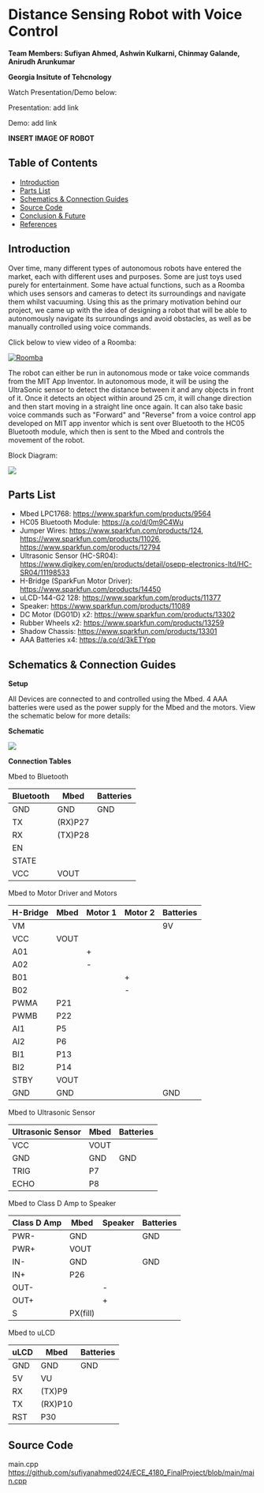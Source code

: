 # Distance Sensing Robot with Voice Control

**Team Members: Sufiyan Ahmed, Ashwin Kulkarni, Chinmay Galande, Anirudh Arunkumar**

**Georgia Insitute of Tehcnology**

Watch Presentation/Demo below:

Presentation: add link

Demo: add link

**INSERT IMAGE OF ROBOT**

## Table of Contents

* [Introduction](#Introduction)
* [Parts List](#Parts-List)
* [Schematics & Connection Guides](#Schematics--Connection-Guides)
* [Source Code](#Source-Code)
* [Conclusion & Future](#Conclusion--Future)
* [References](##References)

## Introduction

Over time, many different types of autonomous robots have entered the market, each with different uses and purposes. Some are just toys used purely for entertainment. Some have actual functions, such as a Roomba which uses sensors and cameras to detect its surroundings and navigate them whilst vacuuming. Using this as the primary motivation behind our project, we came up with the idea of designing a robot that will be able to autonomously navigate its surroundings and avoid obstacles, as well as be manually controlled using voice commands.

Click below to view video of a Roomba:

[![Roomba](https://github.com/sufiyanahmed024/ECE_4180_FinalProject/blob/main/roomba.png)](https://www.youtube.com/watch?v=tZ0bq-jIg-o&ab_channel=iRobot "Roomba# ")

The robot can either be run in autonomous mode or take voice commands from the MIT App Inventor. In autonomous mode, it will be using the UltraSonic sensor to detect the distance between it and any objects in front of it. Once it detects an object within around 25 cm, it will change direction and then start moving in a straight line once again. It can also take basic voice commands such as "Forward" and "Reverse" from a voice control app developed on MIT app inventor which is sent over Bluetooth to the HC05 Bluetooth module, which then is sent to the Mbed and controls the movement of the robot.

Block Diagram:

![](https://github.com/sufiyanahmed024/ECE_4180_FinalProject/blob/main/4180_Final_Block.png)

## Parts List

* Mbed LPC1768: https://www.sparkfun.com/products/9564
* HC05 Bluetooth Module: https://a.co/d/0m9C4Wu
* Jumper Wires: https://www.sparkfun.com/products/124, https://www.sparkfun.com/products/11026, https://www.sparkfun.com/products/12794
* Ultrasonic Sensor (HC-SR04): https://www.digikey.com/en/products/detail/osepp-electronics-ltd/HC-SR04/11198533
* H-Bridge (SparkFun Motor Driver): https://www.sparkfun.com/products/14450
* uLCD-144-G2 128: https://www.sparkfun.com/products/11377
* Speaker: https://www.sparkfun.com/products/11089
* DC Motor (DG01D) x2: https://www.sparkfun.com/products/13302
* Rubber Wheels x2: https://www.sparkfun.com/products/13259
* Shadow Chassis: https://www.sparkfun.com/products/13301
* AAA Batteries x4: https://a.co/d/3kETYpp

## Schematics & Connection Guides

**Setup**

All Devices are connected to and controlled using the Mbed. 4 AAA batteries were used as the power supply for the Mbed and the motors. View the schematic below for more details:

**Schematic**

![](https://github.com/sufiyanahmed024/ECE_4180_FinalProject/blob/main/final_bb.png)

**Connection Tables**

Mbed to Bluetooth

| Bluetooth | Mbed | Batteries |
| --- | --- | --- |
| GND | GND | GND |
| TX | (RX)P27 | |
| RX | (TX)P28 | |
| EN | | |
| STATE | | |
| VCC | VOUT | |

Mbed to Motor Driver and Motors

| H-Bridge | Mbed | Motor 1 | Motor 2 |  Batteries |
| --- | --- | --- | --- | --- |
| VM | | | | 9V |
| VCC | VOUT | | | |
| A01 | | + | | |
| A02 | | - | | |
| B01 | | | + | |
| B02 | | | - | |
| PWMA | P21 | | | |
| PWMB | P22 | | | |
| AI1 | P5 | | | |
| AI2 | P6 | | | |
| BI1 | P13 | | | |
| BI2 | P14 | | | |
| STBY | VOUT | | | |
| GND | GND | | | GND |


Mbed to Ultrasonic Sensor

| Ultrasonic Sensor | Mbed | Batteries |
| --- | --- | --- |
| VCC | VOUT | |
| GND | GND | GND |
| TRIG | P7 | |
| ECHO | P8 | |

Mbed to Class D Amp to Speaker

| Class D Amp | Mbed | Speaker | Batteries |
| --- | --- | --- | --- |
| PWR- | GND | | GND |
| PWR+ | VOUT | | |
| IN- | GND | | GND |
| IN+ | P26 | | |
| OUT- | | - | |
| OUT+ | | + | |
| S | PX(fill) | | |

Mbed to uLCD

| uLCD | Mbed | Batteries |
| --- | --- | --- |
| GND | GND | GND |
| 5V | VU | | 
| RX | (TX)P9 | |
| TX | (RX)P10 | |
| RST | P30 | |

## Source Code

main.cpp
https://github.com/sufiyanahmed024/ECE_4180_FinalProject/blob/main/main.cpp
